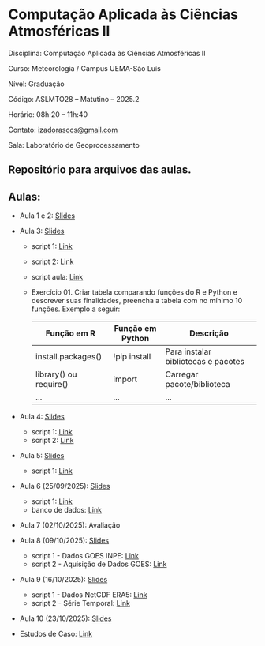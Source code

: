 # Computação Aplicada às Ciências Atmosféricas II

Disciplina: Computação Aplicada às Ciências Atmosféricas II

Curso: Meteorologia / Campus UEMA-São Luís

Nível: Graduação

Código: ASLMTO28 – Matutino – 2025.2

Horário: 08h:20 – 11h:40

Contato: izadorasccs@gmail.com

Sala: Laboratório de Geoprocessamento

## Repositório para arquivos das aulas.

## Aulas:

- Aula 1 e 2: [Slides](https://www.canva.com/design/DAGxTTODSqc/aGIlhRbwdChXHj7bEG4ENA/edit?utm_content=DAGxTTODSqc&utm_campaign=designshare&utm_medium=link2&utm_source=sharebutton)
  
- Aula 3: [Slides](https://www.canva.com/design/DAGx5OlLA4Q/0Kxv2tpORRU3cl5zWUpkEw/edit?utm_content=DAGx5OlLA4Q&utm_campaign=designshare&utm_medium=link2&utm_source=sharebutton)
  - script 1: [Link](https://colab.research.google.com/drive/15cfirlhO5UW0CxAsqpm7ytFA5b_1zrCE?usp=sharing)
  - script 2: [Link](https://colab.research.google.com/drive/1RUNdt1Uz1DaS7axaTXi6pHOtajBrpORu?usp=sharing)
  - script aula: [Link](https://colab.research.google.com/drive/1kkeLeGZ8HUBTDSBQE5zkYp8hvzFN19OB?usp=sharing)
  - Exercício 01. Criar tabela comparando funções do R e Python e descrever suas finalidades, preencha a tabela com no mínimo 10 funções. Exemplo a seguir:
    
    | Função em R | Função em Python | Descrição |
    |----------|----------|----------|
    | install.packages()  | !pip install | Para instalar bibliotecas e pacotes  |
    | library() ou require() | import | Carregar pacote/biblioteca  |
    | ... | ...  | ...  |

- Aula 4: [Slides](https://www.canva.com/design/DAGybKOdirs/KVeNjFiKTQHIHoD7f4sCqw/edit?utm_content=DAGybKOdirs&utm_campaign=designshare&utm_medium=link2&utm_source=sharebutton)
  - script 1: [Link](https://colab.research.google.com/drive/1rnekn1AqUCjKbyPWafpU0rRqkxuMeogp?usp=sharing)
  - script 2: [Link](https://colab.research.google.com/drive/1IsDoxqp2n2G3N4q6_mX1f_Tdl9a9qWsf?usp=sharing)
  
- Aula 5: [Slides](https://www.canva.com/design/DAGylq2NnnA/fs5hEFVoKAMhJoN9hlp8kQ/edit?utm_content=DAGylq2NnnA&utm_campaign=designshare&utm_medium=link2&utm_source=sharebutton)
  - script 1: [Link](https://colab.research.google.com/drive/1ccblAt9Olj0xULLg3-wGEX5khgCO3RfN?usp=sharing)

- Aula 6 (25/09/2025): [Slides](https://www.canva.com/design/DAGz5IYct7w/dSY4stY7E7jQtGz1Sf8l8Q/edit?utm_content=DAGz5IYct7w&utm_campaign=designshare&utm_medium=link2&utm_source=sharebutton)
  - script 1: [Link](https://colab.research.google.com/drive/1D9XOgHiIohnoHygi9xHu4UA2KZgcCl8F?usp=sharing)
  - banco de dados: [Link](https://drive.google.com/drive/folders/1IqfCiKMwfmRkoxSg6BrZ38M3p2LrKusn?usp=sharing)

- Aula 7 (02/10/2025): Avaliação

- Aula 8 (09/10/2025): [Slides](https://www.canva.com/design/DAG1OwGGWmE/fxvY1dz_bn-76I6hU0ElJQ/edit?utm_content=DAG1OwGGWmE&utm_campaign=designshare&utm_medium=link2&utm_source=sharebutton)
  - script 1 - Dados GOES INPE: [Link](https://colab.research.google.com/drive/1gBPyYSWbsutAwDP3vakWnSU9MX3zILwG?usp=sharing)
  - script 2 - Aquisição de Dados GOES: [Link](https://colab.research.google.com/drive/1zOz_DLa___iwRnI5Q9AHnpCcfHI7Ujf_?usp=sharing)

- Aula 9 (16/10/2025): [Slides](https://www.canva.com/design/DAG18MaJrJM/gz7ue-_sMK4yec204YttNw/edit?utm_content=DAG18MaJrJM&utm_campaign=designshare&utm_medium=link2&utm_source=sharebutton)
  - script 1 - Dados NetCDF ERA5: [Link](https://colab.research.google.com/drive/1gLXozfY4Cj9m_hHZDFYcKjBuBFVzQpeu?usp=sharing)
  - script 2 - Série Temporal: [Link](https://colab.research.google.com/drive/1nCNJFGceYqC6V3EiKWcWeKyyypquU5Pl?usp=sharing)

 - Aula 10 (23/10/2025): [Slides](https://www.canva.com/design/DAG197WScWg/kW3_87LIQUlhFM_oPKr9pA/edit?utm_content=DAG197WScWg&utm_campaign=designshare&utm_medium=link2&utm_source=sharebutton)
  - Estudos de Caso: [Link](https://izadorasc.github.io/ebook-intro-computacao-meteorologia/capitulos/cap8-estudo-casos.html)
    
